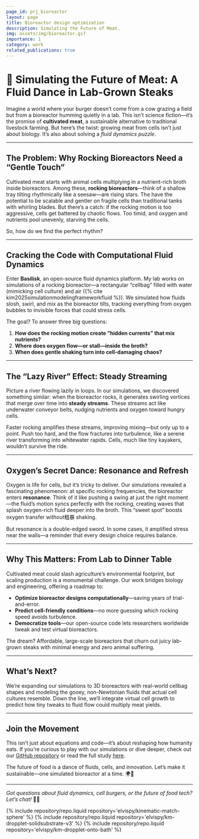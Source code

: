 ```yaml
---
page_id: prj_bioreactor
layout: page
title: Bioreactor design optimization
description: Simulating the Future of Meat.
img: assets/img/bioreactor.gif
importance: 1
category: work
related_publications: true
---
```


# 🌱 Simulating the Future of Meat: A Fluid Dance in Lab-Grown Steaks

Imagine a world where your burger doesn’t come from a cow grazing a field but from a bioreactor humming quietly in a lab. This isn’t science fiction—it’s the promise of **cultivated meat**, a sustainable alternative to traditional livestock farming. But here’s the twist: growing meat from cells isn’t just about biology. It’s also about solving a _fluid dynamics puzzle_.

---

## The Problem: Why Rocking Bioreactors Need a “Gentle Touch”

Cultivated meat starts with animal cells multiplying in a nutrient-rich broth inside bioreactors. Among these, **rocking bioreactors**—think of a shallow tray tilting rhythmically like a seesaw—are rising stars. The have the potential to be scalable and gentler on fragile cells than traditional tanks with whirling blades. But there’s a catch: if the rocking motion is too aggressive, cells get battered by chaotic flows. Too timid, and oxygen and nutrients pool unevenly, starving the cells.

So, how do we find the perfect rhythm?

---

## Cracking the Code with Computational Fluid Dynamics

Enter **Basilisk**, an open-source fluid dynamics platform. My lab works on simulations of a rocking bioreactor—a rectangular “cellbag” filled with water (mimicking cell culture) and air ({% cite kim2025simulationmodelingframeworkfluid %}). We simulated how fluids slosh, swirl, and mix as the bioreactor tilts, tracking everything from oxygen bubbles to invisible forces that could stress cells.

The goal? To answer three big questions:

1. **How does the rocking motion create “hidden currents” that mix nutrients?**
2. **Where does oxygen flow—or stall—inside the broth?**
3. **When does gentle shaking turn into cell-damaging chaos?**

---

## The “Lazy River” Effect: Steady Streaming

Picture a river flowing lazily in loops. In our simulations, we discovered something similar: when the bioreactor rocks, it generates swirling vortices that merge over time into **steady streams**. These streams act like underwater conveyor belts, nudging nutrients and oxygen toward hungry cells.

Faster rocking amplifies these streams, improving mixing—but only up to a point. Push too hard, and the flow fractures into turbulence, like a serene river transforming into whitewater rapids. Cells, much like tiny kayakers, wouldn’t survive the ride.

---

## Oxygen’s Secret Dance: Resonance and Refresh

Oxygen is life for cells, but it’s tricky to deliver. Our simulations revealed a fascinating phenomenon: at specific rocking frequencies, the bioreactor enters **resonance**. Think of it like pushing a swing at just the right moment—the fluid’s motion syncs perfectly with the rocking, creating waves that splash oxygen-rich fluid deeper into the broth. This “sweet spot” boosts oxygen transfer without粗暴 shaking.

But resonance is a double-edged sword. In some cases, it amplified stress near the walls—a reminder that every design choice requires balance.

---

## Why This Matters: From Lab to Dinner Table

Cultivated meat could slash agriculture’s environmental footprint, but scaling production is a monumental challenge. Our work bridges biology and engineering, offering a roadmap to:

- **Optimize bioreactor designs computationally**—saving years of trial-and-error.
- **Predict cell-friendly conditions**—no more guessing which rocking speed avoids turbulence.
- **Democratize tools**—our open-source code lets researchers worldwide tweak and test virtual bioreactors.

The dream? Affordable, large-scale bioreactors that churn out juicy lab-grown steaks with minimal energy and zero animal suffering.

---

## What’s Next?

We’re expanding our simulations to 3D bioreactors with real-world cellbag shapes and modeling the gooey, non-Newtonian fluids that actual cell cultures resemble. Down the line, we’ll integrate virtual cell growth to predict how tiny tweaks to fluid flow could multiply meat yields.

---

## Join the Movement

This isn’t just about equations and code—it’s about reshaping how humanity eats. If you’re curious to play with our simulations or dive deeper, check out our [GitHub repository](https://github.com/rcsc-group/BioReactor) or read the full study [here](https://arxiv.org/abs/2504.05421).

The future of food is a dance of fluids, cells, and innovation. Let’s make it sustainable—one simulated bioreactor at a time. 🌍🔬

---

_Got questions about fluid dynamics, cell burgers, or the future of food tech? Let’s chat!_ 🍔✨

<div class="repositories d-flex flex-wrap flex-md-row flex-column justify-content-between align-items-center">
    {% include repository/repo.liquid repository='elvispy/kinematic-match-sphere' %}  
    {% include repository/repo.liquid repository='elvispy/km-dropplet-solidsubstrate-v3' %}  
    {% include repository/repo.liquid repository='elvispy/km-dropplet-onto-bath' %}  
</div>
